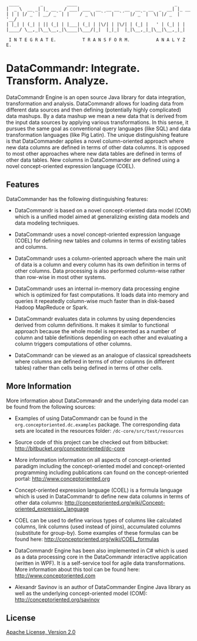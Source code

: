 
     ____        _         ____                                     _
    |  _ \  __ _| |_ __ _ / ___| ___  __  __ __  __  __ _ __  _  __| |_ __ 
    | | | |/ _` | __/ _` | |    / _ \|  `´  |  `´  |/ _` |  \| |/ _  | '__/
    | |_| | (_| | || (_| | |___| (_| | |\/| | |\/| | (_| |   ' | (_| | |
    |____/ \__,_|\__\__,_|\____|\___/|_|  |_|_|  |_|\__,_|_|\__|\__,_|_|

	 I N T E G R A T E.          T R A N S F O R M.          A N A L Y Z E.

# DataCommandr: Integrate. Transform. Analyze. 

DataCommandr Engine is an open source Java library for data integration, transformation and analysis. DataCommandr allows for loading data from different data sources and then defining (potentially highly complicated) data mashups. By a data mashup we mean a new data that is derived from the input data sources by applying various transformations. In this sense, it pursues the same goal as conventional query languages (like SQL) and data transformation languages (like Pig Latin). The unique distinguishing feature is that DataCommander applies a novel column-oriented approach where new data columns are defined in terms of other data columns. It is opposed to most other approaches where new data tables are defined in terms of other data tables. New columns in DataCommander are defined using a novel concept-oriented expression language (COEL). 

## Features 

DataCommander has the following distinguishing features: 

* DataCommandr is based on a novel concept-oriented data model (COM) which is a unified model aimed at generalizing existing data models and data modeling techniques. 

* DataCommandr uses a novel concept-oriented expression language (COEL) for defining new tables and columns in terms of existing tables and columns. 

* DataCommandr uses a column-oriented approach where the main unit of data is a column and every column has its own definition in terms of other columns. 
Data processing is also performed column-wise rather than row-wise in most other systems. 

* DataCommandr uses an internal in-memory data processing engine which is optimized for fast computations. 
It loads data into memory and queries it repeatedly column-wise much faster than in disk-based Hadoop MapReduce or Spark.  

* DataCommandr evaluates data in columns by using dependencies derived from column definitions. It makes it similar to functional approach because the whole model is represented as a number of column and table definitions depending on each other and evaluating a column triggers computations of other columns. 

* DataCommandr can be viewed as an analogue of classical spreadsheets where columns are defined in terms of other columns (in different tables) rather than cells being defined in terms of other cells. 

## More Information

More information about DataCommandr and the underlying data model can be found from the following sources: 

* Examples of using DataCommandr can be found in the `org.conceptoriented.dc.examples` package. The corresponding data sets are located in the resources folder: `/dc-core/src/test/resources` 

* Source code of this project can be checked out from bitbucket: <http://bitbucket.org/conceptoriented/dc-core>

* More information information on all aspects of concept-oriented paradigm including the concept-oriented model and concept-oriented programming including publications can found on the concept-oriented portal: <http://www.conceptoriented.org>

* Concept-oriented expression language (COEL) is a formula language which is used in DataCommandr to define new data columns in terms of other data columns: <http://conceptoriented.org/wiki/Concept-oriented_expression_language>

* COEL can be used to define various types of columns like calculated columns, link columns (used instead of joins), accumulated columns (substitute for group-by). Some examples of these formulas can be found here: <http://conceptoriented.org/wiki/COEL_formulas>

* DataCommandr Engine has been also implemented in C# which is used as a data processing core in the DataCommandr interactive application (written in WPF). It is a self-service tool for agile data transformations. More information about this tool can be found here: <http://www.conceptoriented.com>

* Alexandr Savinov is an author of DataCommander Engine Java library as well as the underlying concept-oriented model (COM): <http://conceptoriented.org/savinov>

## License

[Apache License, Version 2.0](http://www.apache.org/licenses/LICENSE-2.0)
